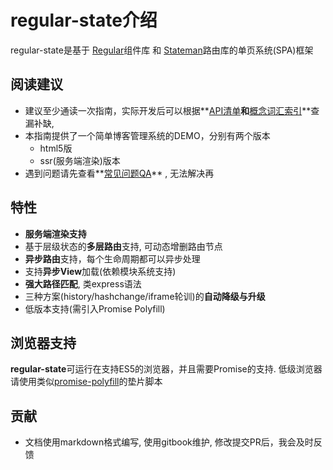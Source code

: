 # regular-state介绍


regular-state是基于 [Regular](https://github.com/regularjs/regular)组件库 和 [Stateman](https://github.com/leeluolee/stateman)路由库的单页系统(SPA)框架

## 阅读建议

- 建议至少通读一次指南，实际开发后可以根据**[API清单](./docs/api.md)**和**[概念词汇索引](./docs/words.md)**查漏补缺, 
- 本指南提供了一个简单博客管理系统的DEMO，分别有两个版本
    + html5版
    + ssr(服务端渲染)版本
- 遇到问题请先查看**[常见问题QA](./qa.md)** , 无法解决再


## 特性

- **服务端渲染支持**
- 基于层级状态的**多层路由**支持, 可动态增删路由节点
- **异步路由**支持，每个生命周期都可以异步处理
- 支持**异步View**加载(依赖模块系统支持)
- **强大路径匹配**, 类express语法
- 三种方案(history/hashchange/iframe轮训)的**自动降级与升级**
- 低版本支持(需引入Promise Polyfill)


## 浏览器支持

**regular-state**可运行在支持ES5的浏览器，并且需要Promise的支持. 低级浏览器请使用类似[promise-polyfill](https://github.com/taylorhakes/promise-polyfill)的垫片脚本


## 贡献

- 文档使用markdown格式编写, 使用gitbook维护, 修改提交PR后，我会及时反馈

